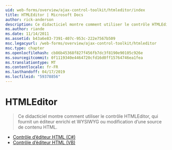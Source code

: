 ```yaml
---
uid: web-forms/overview/ajax-control-toolkit/htmleditor/index
title: HTMLEditor | Microsoft Docs
author: rick-anderson
description: Ce didacticiel montre comment utiliser le contrôle HTMLEditor, qui fournit un éditeur enrichi et WYSIWYG ou modification d’une source de contenu HTML.
ms.author: riande
ms.date: 11/14/2011
ms.assetid: b43a6e83-7391-407c-953c-222e7567b509
msc.legacyurl: /web-forms/overview/ajax-control-toolkit/htmleditor
msc.type: chapter
ms.openlocfilehash: cb86b45368f827f456fb7dc3f8190e90105c926e
ms.sourcegitcommit: 0f1119340e4464720cfd16d0ff15764746ea1fea
ms.translationtype: MT
ms.contentlocale: fr-FR
ms.lasthandoff: 04/17/2019
ms.locfileid: "59378856"
---
```

# <a name="htmleditor"></a>HTMLEditor

> Ce didacticiel montre comment utiliser le contrôle HTMLEditor, qui fournit un éditeur enrichi et WYSIWYG ou modification d’une source de contenu HTML.


- [Contrôle d’éditeur HTML (C#)](how-do-i-use-the-html-editor-control-cs.md)
- [Contrôle d’éditeur HTML (VB)](how-do-i-use-the-html-editor-control-vb.md)
